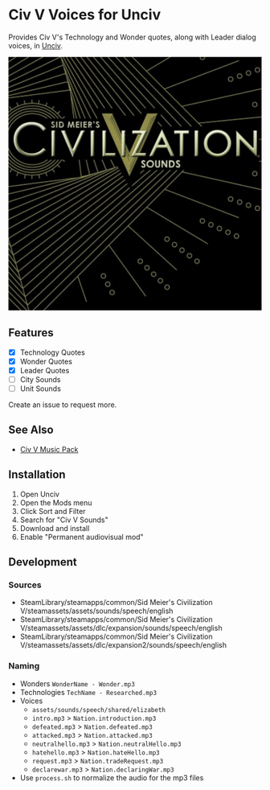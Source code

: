 # Civ V Voices for Unciv

Provides Civ V's Technology and Wonder quotes, along with Leader dialog voices, in [Unciv](https://github.com/yairm210/Unciv).

![Preview](preview.png)

## Features

- [x] Technology Quotes
- [x] Wonder Quotes
- [x] Leader Quotes
- [ ] City Sounds
- [ ] Unit Sounds

Create an issue to request more.

## See Also

- [Civ V Music Pack](https://github.com/Kurwizimi/Civ-V-Music-Pack)

## Installation

1. Open Unciv
2. Open the Mods menu
3. Click Sort and Filter
4. Search for "Civ V Sounds"
5. Download and install
6. Enable "Permanent audiovisual mod"

## Development

### Sources

- SteamLibrary/steamapps/common/Sid Meier's Civilization V/steamassets/assets/sounds/speech/english
- SteamLibrary/steamapps/common/Sid Meier's Civilization V/steamassets/assets/dlc/expansion/sounds/speech/english
- SteamLibrary/steamapps/common/Sid Meier's Civilization V/steamassets/assets/dlc/expansion2/sounds/speech/english

### Naming

- Wonders `WonderName - Wonder.mp3`
- Technologies `TechName - Researched.mp3`
- Voices
  - `assets/sounds/speech/shared/elizabeth`
  - `intro.mp3` > `Nation.introduction.mp3`
  - `defeated.mp3` > `Nation.defeated.mp3`
  - `attacked.mp3` > `Nation.attacked.mp3`
  - `neutralhello.mp3` > `Nation.neutralHello.mp3`
  - `hatehello.mp3` > `Nation.hateHello.mp3`
  - `request.mp3` > `Nation.tradeRequest.mp3`
  - `declarewar.mp3` > `Nation.declaringWar.mp3`
- Use `process.sh` to normalize the audio for the mp3 files
